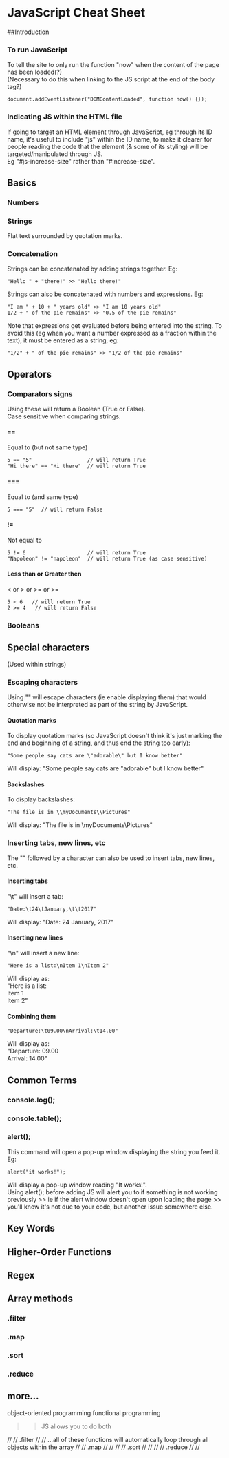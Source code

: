 # JavaScript Cheat Sheet

##Introduction

### To run JavaScript
To tell the site to only run the function "now" when the content of the page has been loaded(?)  
(Necessary to do this when linking to the JS script at the end of the body tag?)
```
document.addEventListener("DOMContentLoaded", function now() {});
```

### Indicating JS within the HTML file
If going to target an HTML element through JavaScript, eg through its ID name, it's useful to include "js" within the ID name, to make it clearer for people reading the code that the element (& some of its styling) will be targeted/manipulated through JS.  
Eg "#js-increase-size" rather than "#increase-size".

## Basics

### Numbers

### Strings
Flat text surrounded by quotation marks.

### Concatenation
Strings can be concatenated by adding strings together. Eg:
```
"Hello " + "there!" >> "Hello there!"
```
Strings can also be concatenated with numbers and expressions. Eg:
```
"I am " + 10 + " years old" >> "I am 10 years old"
1/2 + " of the pie remains" >> "0.5 of the pie remains"
```
Note that expressions get evaluated before being entered into the string. To avoid this (eg when you want a number expressed as a fraction within the text), it must be entered as a string, eg:
```
"1/2" + " of the pie remains" >> "1/2 of the pie remains"
```

## Operators

### Comparators signs
Using these will return a Boolean (True or False).  
Case sensitive when comparing strings.

#### ==
Equal to (but not same type)
```
5 == "5"                  // will return True
"Hi there" == "Hi there"  // will return True
```

#### ===
Equal to (and same type)
```
5 === "5"  // will return False
```

#### !=
Not equal to
```
5 != 6                    // will return True
"Napoleon" != "napoleon"  // will return True (as case sensitive)
```

#### Less than or Greater then
< or > or >= or >=  
```
5 < 6   // will return True
2 >= 4   // will return False
```

### Booleans

## Special characters
(Used within strings)

### Escaping characters
Using "\" will escape characters (ie enable displaying them) that would otherwise not be interpreted as part of the string by JavaScript.

#### Quotation marks
To display quotation marks (so JavaScript doesn't think it's just marking the end and beginning of a string, and thus end the string too early):
```
"Some people say cats are \"adorable\" but I know better"
```
Will display: "Some people say cats are "adorable" but I know better"

#### Backslashes
To display backslashes:
```
"The file is in \\myDocuments\\Pictures"
```
Will display: "The file is in \myDocuments\Pictures"

### Inserting tabs, new lines, etc
The "\" followed by a character can also be used to insert tabs, new lines, etc.

#### Inserting tabs  
"\t" will insert a tab:
```
"Date:\t24\tJanuary,\t\t2017"
```
Will display: "Date: 24  January,    2017"

#### Inserting new lines
"\n" will insert a new line:
```
"Here is a list:\nItem 1\nItem 2"
```
Will display as:  
"Here is a list:  
Item 1  
Item 2"

#### Combining them
```
"Departure:\t09.00\nArrival:\t14.00"
```
Will display as:  
"Departure: 09.00  
Arrival:    14.00"

## Common Terms

### console.log();
### console.table();
### alert();
This command will open a pop-up window displaying the string you feed it.
Eg:
```
alert("it works!");
```
Will display a pop-up window reading "It works!".  
Using alert(); before adding JS will alert you to if something is not working previously >> ie if the alert window doesn't open upon loading the page >> you'll know it's not due to your code, but another issue somewhere else.

## Key Words

## Higher-Order Functions

## Regex

## Array methods

### .filter

### .map

### .sort

### .reduce











## more...

object-oriented programming
functional programming
>> JS allows you to do both

// // .filter                   // // ...all of these functions will automatically loop through all objects within the array
// // .map                      // //
// // .sort                     // //
// // .reduce                   // //
